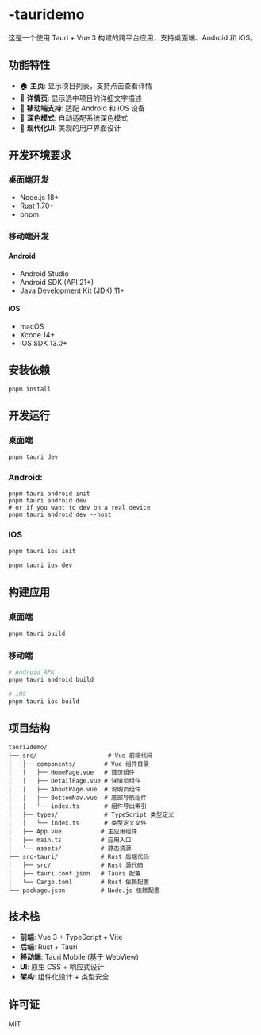 # -tauridemo

这是一个使用 Tauri + Vue 3 构建的跨平台应用，支持桌面端、Android 和 iOS。

## 功能特性

- 🏠 **主页**: 显示项目列表，支持点击查看详情
- 📱 **详情页**: 显示选中项目的详细文字描述
- 📱 **移动端支持**: 适配 Android 和 iOS 设备
- 🌙 **深色模式**: 自动适配系统深色模式
- 🎨 **现代化UI**: 美观的用户界面设计

## 开发环境要求

### 桌面端开发
- Node.js 18+
- Rust 1.70+
- pnpm

### 移动端开发

#### Android
- Android Studio
- Android SDK (API 21+)
- Java Development Kit (JDK) 11+

#### iOS
- macOS
- Xcode 14+
- iOS SDK 13.0+

## 安装依赖

```bash
pnpm install
```

## 开发运行

### 桌面端
```bash
pnpm tauri dev
```


### Android:
```
pnpm tauri android init
pnpm tauri android dev
# or if you want to dev on a real device
pnpm tauri android dev --host
```

### IOS
```bash
pnpm tauri ios init

pnpm tauri ios dev
```

## 构建应用

### 桌面端
```bash
pnpm tauri build
```

### 移动端
```bash
# Android APK
pnpm tauri android build

# iOS
pnpm tauri ios build
```

## 项目结构

```
tauri2demo/
├── src/                    # Vue 前端代码
│   ├── components/        # Vue 组件目录
│   │   ├── HomePage.vue   # 首页组件
│   │   ├── DetailPage.vue # 详情页组件
│   │   ├── AboutPage.vue  # 说明页组件
│   │   ├── BottomNav.vue  # 底部导航组件
│   │   └── index.ts       # 组件导出索引
│   ├── types/             # TypeScript 类型定义
│   │   └── index.ts       # 类型定义文件
│   ├── App.vue           # 主应用组件
│   ├── main.ts           # 应用入口
│   └── assets/           # 静态资源
├── src-tauri/            # Rust 后端代码
│   ├── src/              # Rust 源代码
│   ├── tauri.conf.json   # Tauri 配置
│   └── Cargo.toml        # Rust 依赖配置
└── package.json          # Node.js 依赖配置
```

## 技术栈

- **前端**: Vue 3 + TypeScript + Vite
- **后端**: Rust + Tauri
- **移动端**: Tauri Mobile (基于 WebView)
- **UI**: 原生 CSS + 响应式设计
- **架构**: 组件化设计 + 类型安全

## 许可证

MIT
